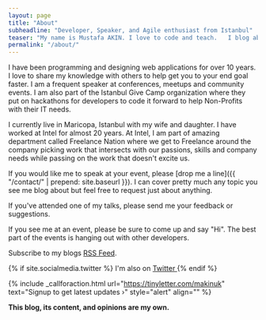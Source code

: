 ```yaml
---
layout: page
title: "About"
subheadline: "Developer, Speaker, and Agile enthusiast from Istanbul"
teaser: "My name is Mustafa AKIN. I love to code and teach.   I blog about technology, agile practices, code, and the web.  I'm excited about web development, community, sharing knowledge, and agile practices."
permalink: "/about/"
---
```


I have been programming and designing web applications for over 10 years.  I love to share my knowledge with others to help get you to your end goal faster.  I am a frequent speaker at conferences, meetups and community events.  I am also part of the Istanbul Give Camp organization where they put on hackathons for developers to code it forward to help Non-Profits with their IT needs.  

I currently live in Maricopa, Istanbul with my wife and daughter.  I have worked at Intel for almost 20 years.  At Intel, I am part of amazing department called Freelance Nation where we get to Freelance around the company picking work that intersects with our passions, skills and company needs while passing on the work that doesn't excite us.  

If you would like me to speak at your event, please [drop me a line]({{ "/contact/" | prepend: site.baseurl }}).  I can cover pretty much any topic you see me blog about but feel free to request just about anything.  

If you've attended one of my talks, please send me your feedback or suggestions. 

If you see me at an event, please be sure to come up and say "Hi".  The best part of the events is hanging out with other developers.

Subscribe to my blogs <a href="{{ site.baseurl }}/feed.xml"><span class="icon-rss"></span> RSS Feed</a>. 

{% if site.socialmedia.twitter %}   I'm also on <a href="{{ site.socialmedia.twitter }}"> <i class="icon-twitter"></i> Twitter </a>{% endif %}


{% include _callforaction.html url="https://tinyletter.com/makinuk" text="Signup to get latest updates ›" style="alert" align="" %}

**This blog, its content, and opinions are my own.**

